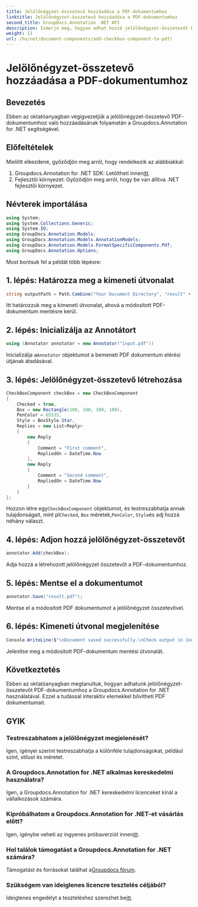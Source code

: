 ```yaml
---
title: Jelölőnégyzet-összetevő hozzáadása a PDF-dokumentumhoz
linktitle: Jelölőnégyzet-összetevő hozzáadása a PDF-dokumentumhoz
second_title: GroupDocs.Annotation .NET API
description: Ismerje meg, hogyan adhat hozzá jelölőnégyzet-összetevőt PDF-dokumentumokhoz a Groupdocs.Annotation for .NET segítségével. Növelje PDF-fájljait interaktív elemekkel.
weight: 11
url: /hu/net/document-components/add-checkbox-component-to-pdf/
---
```


# Jelölőnégyzet-összetevő hozzáadása a PDF-dokumentumhoz

## Bevezetés
Ebben az oktatóanyagban végigvezetjük a jelölőnégyzet-összetevő PDF-dokumentumhoz való hozzáadásának folyamatán a Groupdocs.Annotation for .NET segítségével.
## Előfeltételek
Mielőtt elkezdené, győződjön meg arról, hogy rendelkezik az alábbiakkal:
1.  Groupdocs.Annotation for .NET SDK: Letöltheti innen[itt](https://releases.groupdocs.com/annotation/net/).
2. Fejlesztői környezet: Győződjön meg arról, hogy be van állítva .NET fejlesztői környezet.

## Névterek importálása
```csharp
using System;
using System.Collections.Generic;
using System.IO;
using GroupDocs.Annotation.Models;
using GroupDocs.Annotation.Models.AnnotationModels;
using GroupDocs.Annotation.Models.FormatSpecificComponents.Pdf;
using GroupDocs.Annotation.Options;
```
Most bontsuk fel a példát több lépésre:
## 1. lépés: Határozza meg a kimeneti útvonalat
```csharp
string outputPath = Path.Combine("Your Document Directory", "result" + Path.GetExtension("input.pdf"));
```
Itt határozzuk meg a kimeneti útvonalat, ahová a módosított PDF-dokumentum mentésre kerül.
## 2. lépés: Inicializálja az Annotátort
```csharp
using (Annotator annotator = new Annotator("input.pdf"))
```
 Inicializálja a`Annotator` objektumot a bemeneti PDF dokumentum elérési útjának átadásával.
## 3. lépés: Jelölőnégyzet-összetevő létrehozása
```csharp
CheckBoxComponent checkBox = new CheckBoxComponent
{
    Checked = true,
    Box = new Rectangle(100, 100, 100, 100),
    PenColor = 65535,
    Style = BoxStyle.Star,
    Replies = new List<Reply>
    {
        new Reply
        {
            Comment = "First comment",
            RepliedOn = DateTime.Now
        },
        new Reply
        {
            Comment = "Second comment",
            RepliedOn = DateTime.Now
        }
    }
};
```
 Hozzon létre egy`CheckBoxComponent` objektumot, és testreszabhatja annak tulajdonságait, mint pl`Checked`, `Box` méretek,`PenColor`, `Style`és adj hozzá néhány választ.
## 4. lépés: Adjon hozzá jelölőnégyzet-összetevőt
```csharp
annotator.Add(checkBox);
```
Adja hozzá a létrehozott jelölőnégyzet összetevőt a PDF-dokumentumhoz.
## 5. lépés: Mentse el a dokumentumot
```csharp
annotator.Save("result.pdf");
```
Mentse el a módosított PDF dokumentumot a jelölőnégyzet összetevővel.
## 6. lépés: Kimeneti útvonal megjelenítése
```csharp
Console.WriteLine($"\nDocument saved successfully.\nCheck output in {outputPath}.");
```
Jelenítse meg a módosított PDF-dokumentum mentési útvonalát.

## Következtetés
Ebben az oktatóanyagban megtanultuk, hogyan adhatunk jelölőnégyzet-összetevőt PDF-dokumentumhoz a Groupdocs.Annotation for .NET használatával. Ezzel a tudással interaktív elemekkel bővítheti PDF dokumentumait.
## GYIK
### Testreszabhatom a jelölőnégyzet megjelenését?
Igen, igényei szerint testreszabhatja a különféle tulajdonságokat, például színt, stílust és méretet.
### A Groupdocs.Annotation for .NET alkalmas kereskedelmi használatra?
Igen, a Groupdocs.Annotation for .NET kereskedelmi licenceket kínál a vállalkozások számára.
### Kipróbálhatom a Groupdocs.Annotation for .NET-et vásárlás előtt?
 Igen, igénybe veheti az ingyenes próbaverziót innen[itt](https://releases.groupdocs.com/).
### Hol találok támogatást a Groupdocs.Annotation for .NET számára?
 Támogatást és forrásokat találhat a[Groupdocs fórum](https://forum.groupdocs.com/c/annotation/10).
### Szükségem van ideiglenes licencre tesztelés céljából?
 Ideiglenes engedélyt a teszteléshez szerezhet be[itt](https://purchase.groupdocs.com/temporary-license/).